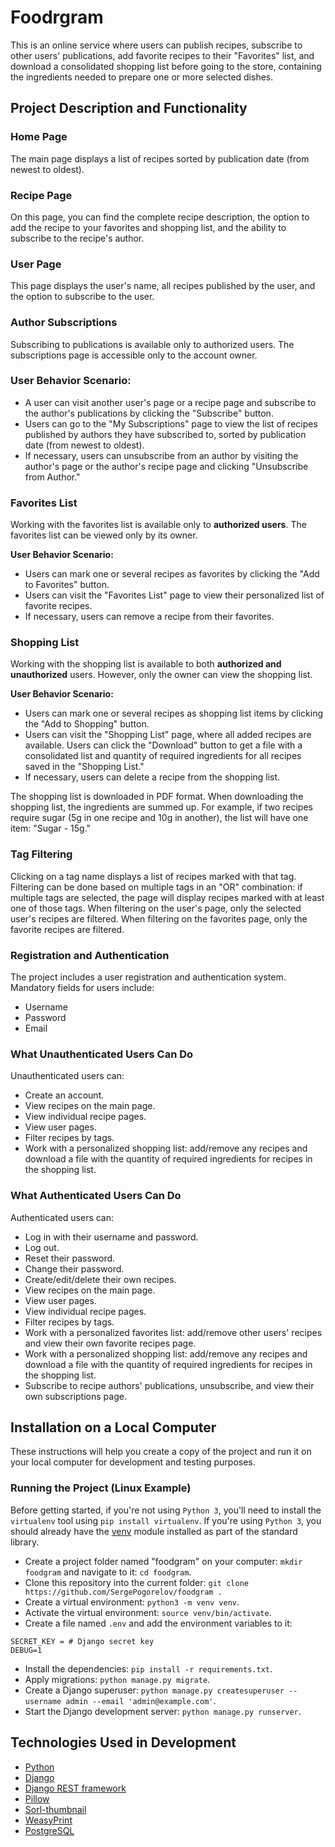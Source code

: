 # Foodrgram

This is an online service where users can publish recipes, subscribe to other users' publications, add favorite recipes to their "Favorites" list, and download a consolidated shopping list before going to the store, containing the ingredients needed to prepare one or more selected dishes.

## Project Description and Functionality

### Home Page

The main page displays a list of recipes sorted by publication date (from newest to oldest).

### Recipe Page

On this page, you can find the complete recipe description, the option to add the recipe to your favorites and shopping list, and the ability to subscribe to the recipe's author.

### User Page

This page displays the user's name, all recipes published by the user, and the option to subscribe to the user.

### Author Subscriptions

Subscribing to publications is available only to authorized users. The subscriptions page is accessible only to the account owner.

### User Behavior Scenario:

- A user can visit another user's page or a recipe page and subscribe to the author's publications by clicking the "Subscribe" button.
- Users can go to the "My Subscriptions" page to view the list of recipes published by authors they have subscribed to, sorted by publication date (from newest to oldest).
- If necessary, users can unsubscribe from an author by visiting the author's page or the author's recipe page and clicking "Unsubscribe from Author."

### Favorites List

Working with the favorites list is available only to **authorized users**. The favorites list can be viewed only by its owner.

**User Behavior Scenario:**

- Users can mark one or several recipes as favorites by clicking the "Add to Favorites" button.
- Users can visit the "Favorites List" page to view their personalized list of favorite recipes.
- If necessary, users can remove a recipe from their favorites.

### Shopping List

Working with the shopping list is available to both **authorized and unauthorized** users. However, only the owner can view the shopping list.

**User Behavior Scenario:**

- Users can mark one or several recipes as shopping list items by clicking the "Add to Shopping" button.
- Users can visit the "Shopping List" page, where all added recipes are available. Users can click the "Download" button to get a file with a consolidated list and quantity of required ingredients for all recipes saved in the "Shopping List."
- If necessary, users can delete a recipe from the shopping list.

The shopping list is downloaded in PDF format. When downloading the shopping list, the ingredients are summed up. For example, if two recipes require sugar (5g in one recipe and 10g in another), the list will have one item: "Sugar - 15g."

### Tag Filtering
Clicking on a tag name displays a list of recipes marked with that tag. Filtering can be done based on multiple tags in an "OR" combination: if multiple tags are selected, the page will display recipes marked with at least one of those tags. When filtering on the user's page, only the selected user's recipes are filtered. When filtering on the favorites page, only the favorite recipes are filtered.

### Registration and Authentication
The project includes a user registration and authentication system. Mandatory fields for users include:

- Username
- Password
- Email

### What Unauthenticated Users Can Do

Unauthenticated users can:

- Create an account.
- View recipes on the main page.
- View individual recipe pages.
- View user pages.
- Filter recipes by tags.
- Work with a personalized shopping list: add/remove any recipes and download a file with the quantity of required ingredients for recipes in the shopping list.

### What Authenticated Users Can Do

Authenticated users can:

- Log in with their username and password.
- Log out.
- Reset their password.
- Change their password.
- Create/edit/delete their own recipes.
- View recipes on the main page.
- View user pages.
- View individual recipe pages.
- Filter recipes by tags.
- Work with a personalized favorites list: add/remove other users' recipes and view their own favorite recipes page.
- Work with a personalized shopping list: add/remove any recipes and download a file with the quantity of required ingredients for recipes in the shopping list.
- Subscribe to recipe authors' publications, unsubscribe, and view their own subscriptions page.


## Installation on a Local Computer
These instructions will help you create a copy of the project and run it on your local computer for development and testing purposes.

### Running the Project (Linux Example)

Before getting started, if you're not using `Python 3`, you'll need to install the `virtualenv` tool using `pip install virtualenv`. If you're using `Python 3`, you should already have the [venv](https://docs.python.org/3/library/venv.html) module installed as part of the standard library.

- Create a project folder named "foodgram" on your computer: `mkdir foodgram` and navigate to it: `cd foodgram`.
- Clone this repository into the current folder: `git clone https://github.com/SergePogorelov/foodgram .`
- Create a virtual environment: `python3 -m venv venv`.
- Activate the virtual environment: `source venv/bin/activate`.
- Create a file named `.env` and add the environment variables to it:

```
SECRET_KEY = # Django secret key
DEBUG=1
```
- Install the dependencies: `pip install -r requirements.txt`.
- Apply migrations: `python manage.py migrate`.
- Create a Django superuser: `python manage.py createsuperuser --username admin --email 'admin@example.com'`.
- Start the Django development server: `python manage.py runserver`.


## Technologies Used in Development
- [Python](https://www.python.org/)
- [Django](https://www.djangoproject.com/)
- [Django REST framework](https://www.django-rest-framework.org/)
- [Pillow](https://pypi.org/project/Pillow/)
- [Sorl-thumbnail](https://pypi.org/project/sorl-thumbnail/)
- [WeasyPrint](https://weasyprint.org/)
- [PostgreSQL](https://www.postgresql.org/)
